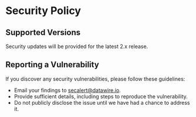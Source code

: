 # Security Policy

## Supported Versions

Security updates will be provided for the latest 2.x release.

## Reporting a Vulnerability

If you discover any security vulnerabilities, please follow these guidelines:

- Email your findings to [secalert@datawire.io](secalert@datawire.io).
- Provide sufficient details, including steps to reproduce the vulnerability.
- Do not publicly disclose the issue until we have had a chance to address it.

